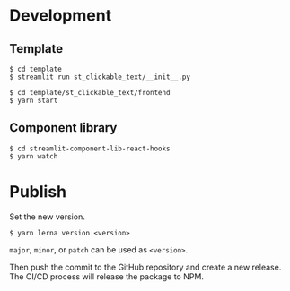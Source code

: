 # Development
## Template
```shell
$ cd template
$ streamlit run st_clickable_text/__init__.py
```

```shell
$ cd template/st_clickable_text/frontend
$ yarn start
```

## Component library
```shell
$ cd streamlit-component-lib-react-hooks
$ yarn watch
```

# Publish
Set the new version.
```shell
$ yarn lerna version <version>
```
`major`, `minor`, or `patch` can be used as `<version>`.

Then push the commit to the GitHub repository and create a new release. The CI/CD process will release the package to NPM.
